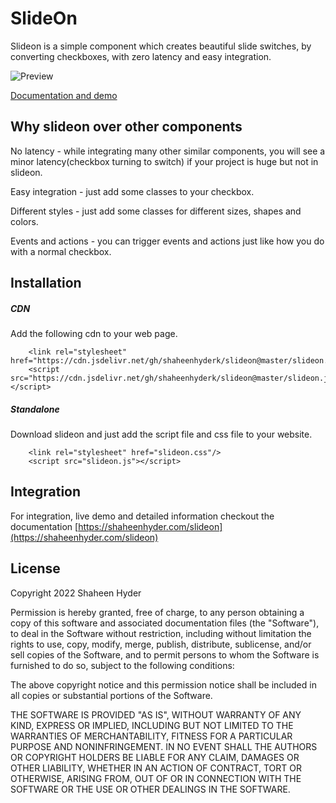 # SlideOn
Slideon is a simple component which creates beautiful slide switches, by converting checkboxes, with zero latency and easy integration.

![Preview](https://i.imgur.com/oNYJsb5.png)

[Documentation and demo](https://shaheenhyder.com/slideon)

## Why slideon over other components
No latency - while integrating many other similar components, you will see a minor latency(checkbox turning to switch) if your project is huge but not in slideon.

Easy integration - just add some classes to your checkbox.

Different styles - just add some classes for different sizes, shapes and colors.

Events and actions - you can trigger events and actions just like how you do with a normal checkbox.

## Installation
##### CDN 
Add the following cdn to your web page.

```
    <link rel="stylesheet" href="https://cdn.jsdelivr.net/gh/shaheenhyderk/slideon@master/slideon.css"/>
    <script src="https://cdn.jsdelivr.net/gh/shaheenhyderk/slideon@master/slideon.js"></script>
```
        
##### Standalone
Download slideon and just add the script file and css file to your website.

```
    <link rel="stylesheet" href="slideon.css"/>
    <script src="slideon.js"></script>
```
## Integration
For integration, live demo and detailed information checkout the documentation [https://shaheenhyder.com/slideon](https://shaheenhyder.com/slideon)

## License
Copyright 2022 Shaheen Hyder

Permission is hereby granted, free of charge, to any person obtaining a copy of this software and associated documentation files (the "Software"), to deal in the Software without restriction, including without limitation the rights to use, copy, modify, merge, publish, distribute, sublicense, and/or sell copies of the Software, and to permit persons to whom the Software is furnished to do so, subject to the following conditions:

The above copyright notice and this permission notice shall be included in all copies or substantial portions of the Software.

THE SOFTWARE IS PROVIDED "AS IS", WITHOUT WARRANTY OF ANY KIND, EXPRESS OR IMPLIED, INCLUDING BUT NOT LIMITED TO THE WARRANTIES OF MERCHANTABILITY, FITNESS FOR A PARTICULAR PURPOSE AND NONINFRINGEMENT. IN NO EVENT SHALL THE AUTHORS OR COPYRIGHT HOLDERS BE LIABLE FOR ANY CLAIM, DAMAGES OR OTHER LIABILITY, WHETHER IN AN ACTION OF CONTRACT, TORT OR OTHERWISE, ARISING FROM, OUT OF OR IN CONNECTION WITH THE SOFTWARE OR THE USE OR OTHER DEALINGS IN THE SOFTWARE.
